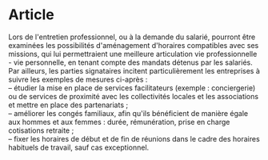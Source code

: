 # Article

  
Lors de l'entretien professionnel, ou à la demande du salarié, pourront être examinées les possibilités d'aménagement d'horaires compatibles avec ses missions, qui lui permettraient une meilleure articulation vie professionnelle - vie personnelle, en tenant compte des mandats détenus par les salariés.  
Par ailleurs, les parties signataires incitent particulièrement les entreprises à suivre les exemples de mesures ci-après :  
– étudier la mise en place de services facilitateurs (exemple : conciergerie) ou de services de proximité avec les collectivités locales et les associations et mettre en place des partenariats ;  
– améliorer les congés familiaux, afin qu'ils bénéficient de manière égale aux hommes et aux femmes : durée, rémunération, prise en charge cotisations retraite ;  
– fixer les horaires de début et de fin de réunions dans le cadre des horaires habituels de travail, sauf cas exceptionnel.

